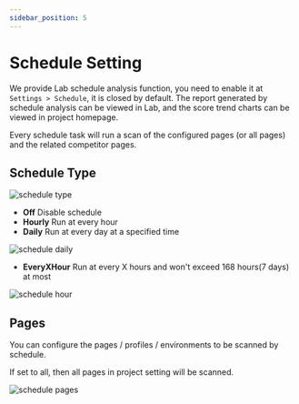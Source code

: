 ```yaml
---
sidebar_position: 5
---
```


# Schedule Setting

We provide Lab schedule analysis function, you need to enable it at `Settings > Schedule`, it is closed by default. The report generated by schedule analysis can be viewed in Lab, and the score trend charts can be viewed in project homepage.

Every schedule task will run a scan of the configured pages (or all pages) and the related competitor pages.

## Schedule Type

![schedule type](/settings/schedule-type.png)

- **Off** Disable schedule
- **Hourly** Run at every hour
- **Daily** Run at every day at a specified time

![schedule daily](/settings/schedule-daily.png)

- **EveryXHour** Run at every X hours and won't exceed 168 hours(7 days) at most

![schedule hour](/settings/schedule-x-hour.png)

## Pages

You can configure the pages / profiles / environments to be scanned by schedule.

If set to all, then all pages in project setting will be scanned.

![schedule pages](/settings/schedule-pages.png)
